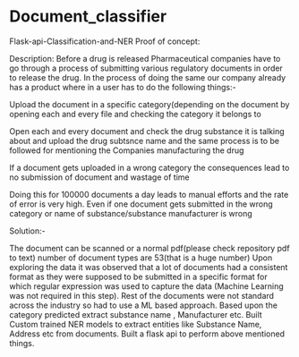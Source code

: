 # Document_classifier


Flask-api-Classification-and-NER
Proof of concept:

Description: Before a drug is released Pharmaceutical companies have to go through a process of submitting various regulatory documents in order to release the drug. In the process of doing the same our company already has a product where in a user has to do the following things:-

Upload the document in a specific category(depending on the document by opening each and every file and checking the category it belongs to

Open each and every document and check the drug substance it is talking about and upload the drug subtsnce name and the same process is to be followed for mentioning the Companies manufacturing the drug

If a document gets uploaded in a wrong category the consequences lead to no submission of document and wastage of time

Doing this for 100000 documents a day leads to manual efforts and the rate of error is very high. Even if one document gets submitted in the wrong category or name of substance/substance manufacturer is wrong

Solution:-

The document can be scanned or a normal pdf(please check repository pdf to text)
number of document types are 53(that is a huge number)
Upon exploring the data it was observed that a lot of documents had a consistent format as they were supposed to be submitted in a specific format for which regular expression was used to capture the data (Machine Learning was not required in this step).
Rest of the documents were not standard across the industry so had to use a ML based approach.
Based upon the category predicted extract substance name , Manufacturer etc.
Built Custom trained NER models to extract entities like Substance Name, Address etc from documents.
Built a flask api to perform above mentioned things.
